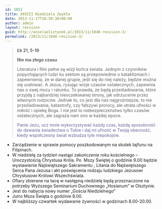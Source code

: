 ```yaml
---
id: 1052
title: XXXIII Niedziela Zwykła
date: 2013-11-17T16:59:38+00:00
author: admin
layout: revision
guid: http://anielaolsztynek.pl/2013/11/1048-revision-3/
permalink: /2013/11/1048-revision-3/
---
```

> **Łk 21, 5-19**
> 
> **Nie ma złego czasu**
> 
> Literatura i film pełne są wizji końca świata. Jednym z czynników popychających ludzi ku sektom są przepowiednie o kataklizmach i zapewnienia, że w danej grupie, jeśli się do niej należy, będzie można się uratować. A Jezus, rysując wizje czasów ostatecznych, zapewnia nas o swej mocy i ratunku. To prawda, że będą prześladowania, które przyjdą z najbardziej nieoczekiwanej strony, jak odrzucenie przez własnych rodziców. Jednak to, co jest dla nas najgroźniejsze, to nie prześladowania, katastrofy, czy fałszywi prorocy, ale utrata ufności w miłość i opiekę Boga. I nie jest to niebezpieczeństwo tylko czasów ostatecznych, ale zagraża nam ono w każdej epoce.
> 
> <span style="color: #666699;">Panie Jezu, ucz mnie wykorzystywać każdy czas, każdą sposobność do dawania świadectwa o Tobie i daj mi ufność w Twoją obecność, kiedy współczesny świat wzbudza tyle niepokojów.</span>

  * Zarządzenie w sprawie pomocy poszkodowanym na skutek tajfunu na Filipinach.
  * W niedzielę za tydzień nastąpi zakończenie roku kościelnego &#8211; Uroczystością Chrystusa Króla. Po  Mszy Świętej o godzinie 9.00 będzie wystawienie Najświętszego Sakramentu , Litania do Najświętszego Serca Pana Jezusa i akt poświęcenia rodzaju ludzkiego Jezusowi Chrystusowi Królowi Wszechświata.
  * Ofiary zbierane na tacę w następną niedzielę będą przeznaczone na potrzeby Wyższego Seminarium Duchownego &#8222;Hosianum&#8221; w Olsztynie.
  * Jest do nabycia nowy numer &#8222;Gościa Niedzielnego&#8221;
  * Jutro Msza Święta o godzinie 8.00.
  * W najbliższy czwartek wydawanie żywności w godzinach 8.00-20.00.